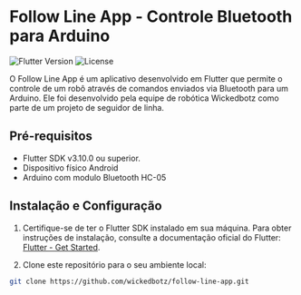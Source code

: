 # Follow Line App - Controle Bluetooth para Arduino

![Flutter Version](https://img.shields.io/badge/flutter-v3.10.0-blue.svg)
![License](https://img.shields.io/badge/license-MIT-blue.svg)

O Follow Line App é um aplicativo desenvolvido em Flutter que permite o controle de um robô através de comandos enviados via Bluetooth para um Arduino. Ele foi desenvolvido pela equipe de robótica Wickedbotz como parte de um projeto de seguidor de linha.


## Pré-requisitos

- Flutter SDK v3.10.0 ou superior.
- Dispositivo físico Android
- Arduino com modulo Bluetooth HC-05

## Instalação e Configuração

1. Certifique-se de ter o Flutter SDK instalado em sua máquina. Para obter instruções de instalação, consulte a documentação oficial do Flutter: [Flutter - Get Started](https://flutter.dev/docs/get-started).

2. Clone este repositório para o seu ambiente local:

```bash
git clone https://github.com/wickedbotz/follow-line-app.git
